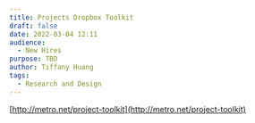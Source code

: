 ```yaml
---
title: Projects Dropbox Toolkit
draft: false
date: 2022-03-04 12:11
audience:
  - New Hires
purpose: TBD
author: Tiffany Huang
tags:
  - Research and Design
---
```


[http://metro.net/project-toolkit](http://metro.net/project-toolkit)